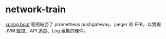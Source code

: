 # network-train

[spring boot](https://github.com/CCH0124/spring-boot-training/tree/main/psql-spring-boot) 範例結合了 prometheus pushgateway、jaeger 和 EFK。以實現 JVM 監控、API 追蹤、Log 蒐集的條件。
